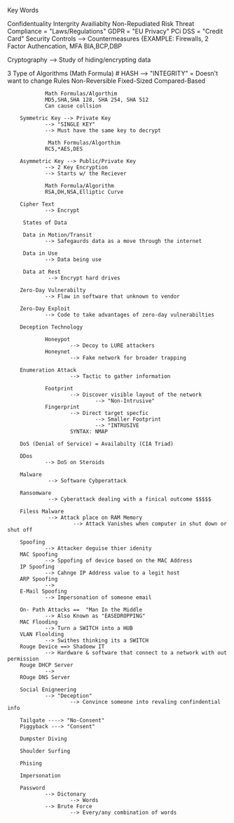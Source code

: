 Key Words 

Confidentuality 
Intergrity 
Availiablty 
Non-Repudiated 
Risk Threat
Compliance = "Laws/Regulations" 
GDPR = "EU Privacy" 
PCi DSS = "Credit Card"
Security Controls
        --> Countermeasures
                {EXAMPLE: Firewalls, 2 Factor Authencation, MFA
BIA,BCP,DBP

Cryptography 
        --> Study of hiding/encrypting data

3 Type of Algorithms (Math Formula)
        # HASH 
          --> "INTEGRITY" = Doesn't want to change 
        Rules 
        Non-Reversible 
        Fixed-Sized 
        Compared-Based 

                Math Formulas/Algorthim 
                MD5,SHA,SHA 128, SHA 254, SHA 512
                Can cause collsion

        Symmetric Key --> Private Key 
                --> "SINGLE KEY"
                --> Must have the same key to decrypt
                
                 Math Formulas/Algorthim 
                RC5,*AES,DES        

        Asymmetric Key --> Public/Private Key 
                --> 2 Key Encryption
                --> Starts w/ the Reciever

                Math Formula/Algorithm
                RSA,DH,NSA,Elliptic Curve
        
        Cipher Text
                --> Encrypt

         States of Data

         Data in Motion/Transit 
                --> Safegaurds data as a move through the internet

         Data in Use
                --> Data being use 
         
         Data at Rest 
                 --> Encrypt hard drives 

        Zero-Day Vulnerabilty 
                --> Flaw in software that unknown to vendor 

        Zero-Day Exploit 
                --> Code to take advantages of zero-day vulnerabilties 

        Deception Technology 
                   
                Honeypot
                        --> Decoy to LURE attackers
                Honeynet 
                        --> Fake network for broader trapping 

        Enumeration Attack 
                        --> Tactic to gather information

                Footprint 
                        --> Discover visible layout of the network 
                                --> "Non-Intrusive"
                Fingerprint
                        --> Direct target specfic 
                                --> Smaller Footprint 
                                --> "INTRUSIVE
                        SYNTAX: NMAP
                        
        DoS (Denial of Service) = Availabilty (CIA Triad)

        DDos 
                --> DoS on Steroids 

        Malware
                 --> Software Cybperattack 

        Ransomware
                 --> Cyberattack dealing with a finical outcome $$$$$

        Filess Malware
                 --> Attack place on RAM Memory
                         --> Attack Vanishes when computer in shut down or shut off 

        Spoofing 
                --> Attacker deguise thier idenity 
        MAC Spoofing 
                --> Sppofing of device based on the MAC Address 
        IP Spoofing
                --> Cahnge IP Address value to a legit host
        ARP Spoofing 
                -->
        E-Mail Spoofing
                --> Impersonation of someone email

        On- Path Attacks ==  "Man In the Middle
                --> Also Known as "EASEDROPPING"
        MAC Flooding 
                --> Turn a SWITCH into a HUB
        VLAN Floolding 
                --> Swithes thinking its a SWITCH
        Rouge Device ==> Shadoew IT 
                --> Hardware & software that connect to a network with out permission
        Rouge DHCP Server
                -->
        ROuge DNS Server

        Social Enigneering 
                --> "Deception"
                        --> Convince someone into revaling confindential info 
                        
        Tailgate ----> "No-Consent"
        Piggyback ---> "Consent"

        Dumpster Diving 

        Shoulder Surfing 

        Phising 

        Impersonation 

        Password
                --> Dictonary 
                        --> Words
                --> Brute Force
                        --> Every/any combination of words
                
        
        
                                
        
                
